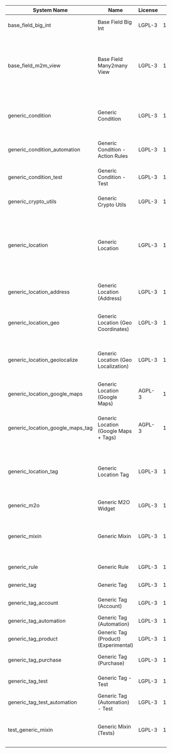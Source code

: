 | System Name | Name | License | Version | Summary | Price |
|---|---|---|---|---|---|
| base_field_big_int | Base Field Big Int | LGPL-3 | 12.0.0.2.0 | BigInt field implementation for Odoo |  |
| base_field_m2m_view | Base Field Many2many View | LGPL-3 | 12.0.0.2.0 | Adds Many2manyView field implementation for Odoo. Useful in cases when m2m relation computed via Postgresql View |  |
| generic_condition | Generic Condition | LGPL-3 | 12.0.1.7.0 | Create generic conditions on which you         can program some logic in Odoo objects |  |
| generic_condition_automation | Generic Condition - Action Rules | LGPL-3 | 12.0.1.1.1 | Generic Conditions (Integration with Action Rules) |  |
| generic_condition_test | Generic Condition - Test | LGPL-3 | 12.0.1.5.0 | Generic Conditions - Tests (do not install manualy) |  |
| generic_crypto_utils | Generic Crypto Utils | LGPL-3 | 12.0.0.1.0 | Technical utils to add encryption to other addons |  |
| generic_location | Generic Location | LGPL-3 | 12.0.1.5.0 | Allows you to make an abstract description of the         objects location relative to the general location         (for example: house3 -> office5 -> room2 -> table5) |  |
| generic_location_address | Generic Location (Address) | LGPL-3 | 12.0.1.2.0 | Generic Location (Add address fields to *Generic Locations*) |  |
| generic_location_geo | Generic Location (Geo Coordinates) | LGPL-3 | 12.0.1.1.0 | Generic Location (Add geocoordinates to generic locations) |  |
| generic_location_geolocalize | Generic Location (Geo Localization) | LGPL-3 | 12.0.1.1.0 | Generic Location (Automaticaly determine geo coordinates         for location by its address) |  |
| generic_location_google_maps | Generic Location (Google Maps) | AGPL-3 | 12.0.1.2.0 | Generic Location (View locations on google maps) |  |
| generic_location_google_maps_tag | Generic Location (Google Maps + Tags) | AGPL-3 | 12.0.1.2.0 | Generic Location (Techinical addon that         shows location tags on map view) |  |
| generic_location_tag | Generic Location Tag | LGPL-3 | 12.0.1.2.0 | This addon provides integration betwen *Generic         Location* and *Generic Tag* addons |  |
| generic_m2o | Generic M2O Widget | LGPL-3 | 12.0.1.3.0 | Generic Many2one widget |  |
| generic_mixin | Generic Mixin | LGPL-3 | 12.0.1.14.0 | Technical module with generic mixins, that may help to build other modules |  |
| generic_rule | Generic Rule | LGPL-3 | 12.0.1.1.1 | Adds new top-level menu 'rules' |  |
| generic_tag | Generic Tag | LGPL-3 | 12.0.2.1.0 | Generic tag management. |  |
| generic_tag_account | Generic Tag (Account) | LGPL-3 | 12.0.1.2.0 | Generic tag integration with account addon |  |
| generic_tag_automation | Generic Tag (Automation) | LGPL-3 | 12.0.1.1.1 |  |  |
| generic_tag_product | Generic Tag (Product) (Experimental) | LGPL-3 | 12.0.1.2.0 | Generic tag integration with product addon |  |
| generic_tag_purchase | Generic Tag (Purchase) | LGPL-3 | 12.0.1.2.0 | Generic tag integration with purchase addon |  |
| generic_tag_test | Generic Tag - Test | LGPL-3 | 12.0.1.3.0 | Generic Tag - Tests (do not install manualy) |  |
| generic_tag_test_automation | Generic Tag (Automation) - Test | LGPL-3 | 12.0.1.1.0 |  |  |
| test_generic_mixin | Generic Mixin (Tests) | LGPL-3 | 12.0.0.4.0 | Technical module that have to be used to test Generic Mixin module |  |
